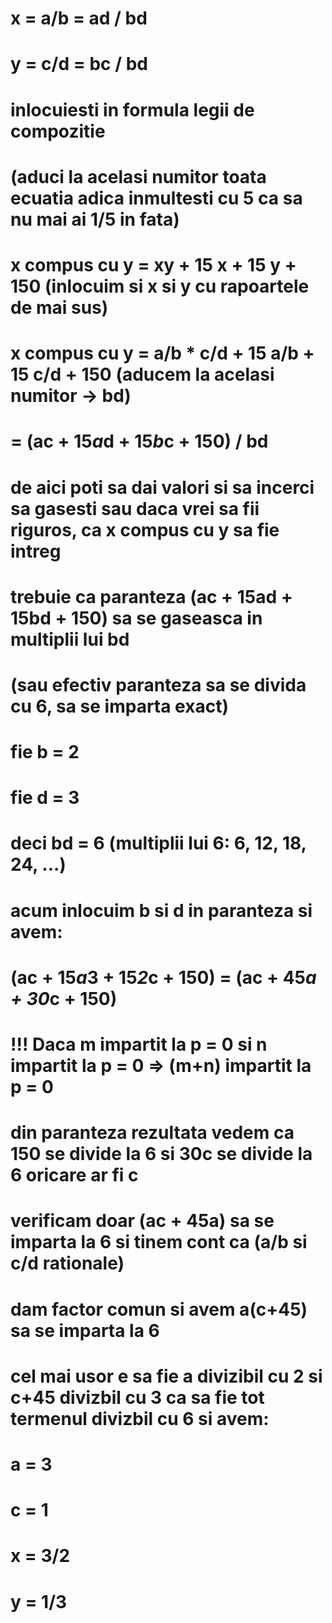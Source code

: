 
# x = a/b = ad / bd
# y = c/d = bc / bd

# inlocuiesti in formula legii de compozitie 
# (aduci la acelasi numitor toata ecuatia adica inmultesti cu 5 ca sa nu mai ai 1/5 in fata)

# x compus cu y = xy + 15 x + 15 y + 150 (inlocuim si x si y cu rapoartele de mai sus)
# x compus cu y = a/b * c/d + 15 a/b + 15 c/d + 150 (aducem la acelasi numitor -> bd)
#               = (ac + 15*a*d + 15*b*c + 150) / bd

# de aici poti sa dai valori si sa incerci sa gasesti sau daca vrei sa fii riguros, ca x compus cu y sa fie intreg
# trebuie ca paranteza (ac + 15ad + 15bd + 150) sa se gaseasca in multiplii lui bd 
# (sau efectiv paranteza sa se divida cu 6, sa se imparta exact)

# fie b = 2
# fie d = 3
# deci bd = 6 (multiplii lui 6: 6, 12, 18, 24, ...)

# acum inlocuim b si d in paranteza si avem:
# (ac + 15*a*3 + 15*2*c + 150) = (ac + 45*a + 30*c + 150)
# !!! Daca m impartit la p = 0 si n impartit la p = 0 => (m+n) impartit la p = 0

# din paranteza rezultata vedem ca 150 se divide la 6 si 30c se divide la 6 oricare ar fi c
# verificam doar (ac + 45a) sa se imparta la 6 si tinem cont ca (a/b si c/d rationale)
# dam factor comun si avem a(c+45) sa se imparta la 6
# cel mai usor e sa fie a divizibil cu 2 si c+45 divizbil cu 3 ca sa fie tot termenul divizbil cu 6 si avem:
# a = 3
# c = 1

# x = 3/2
# y = 1/3
